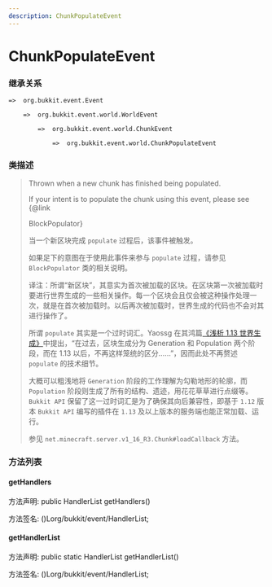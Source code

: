 ```yaml
---
description: ChunkPopulateEvent
---
```


# ChunkPopulateEvent

### 继承关系

    =>  org.bukkit.event.Event

        =>  org.bukkit.event.world.WorldEvent

            =>  org.bukkit.event.world.ChunkEvent

                =>  org.bukkit.event.world.ChunkPopulateEvent

### 类描述

> Thrown when a new chunk has finished being populated.
>
> <p>
>
> If your intent is to populate the chunk using this event, please see {@link
>
> BlockPopulator}
>
> 当一个新区块完成 `populate` 过程后，该事件被触发。
>
> 如果足下的意图在于使用此事件来参与 `populate` 过程，请参见 `BlockPopulator` 类的相关说明。
> 
> 译注：所谓“新区块”，其意实为首次被加载的区块。在区块第一次被加载时要进行世界生成的一些相关操作。每一个区块会且仅会被这种操作处理一次，就是在首次被加载时。以后再次被加载时，世界生成的代码也不会对其进行操作了。
> 
> 所谓 `populate` 其实是一个过时词汇。Yaossg 在其鸿篇[《浅析 1.13 世界生成》](https://yaossg.com/blog/1-13-worldgen/#%E5%8C%BA%E5%9D%97%E7%94%9F%E6%88%90%E6%A6%82%E8%BF%B0)中提出，“在过去，区块生成分为 Generation 和 Population 两个阶段，而在 1.13 以后，不再这样笼统的区分……”，因而此处不再赘述 `populate` 的技术细节。
> 
> 大概可以粗浅地将 `Generation` 阶段的工作理解为勾勒地形的轮廓，而 `Population` 阶段则生成了所有的结构、遗迹，用花花草草进行点缀等。`Bukkit API` 保留了这一过时词汇是为了确保其向后兼容性，即基于 `1.12` 版本 `Bukkit API` 编写的插件在 `1.13` 及以上版本的服务端也能正常加载、运行。
>
> 参见 `net.minecraft.server.v1_16_R3.Chunk#loadCallback` 方法。

### 方法列表

#### getHandlers

方法声明: public HandlerList getHandlers()

方法签名: ()Lorg/bukkit/event/HandlerList;

#### getHandlerList

方法声明: public static HandlerList getHandlerList()

方法签名: ()Lorg/bukkit/event/HandlerList;